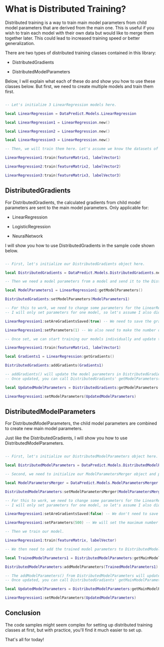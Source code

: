 # What is Distributed Training?

Distributed training is a way to train main model parameters from child model parameters that are derived from the main one. This is useful if you wish to train each model with their own data but would like to merge them together later. This could lead to increased training speed or better generalization.

There are two types of distributed training classes contained in this library:

* DistributedGradients

* DistributedModelParameters

Below, I will explain what each of these do and show you how to use these classes below. But first, we need to create multiple models and train them first.

```lua

-- Let's initialize 3 LinearRegression models here.

local LinearRegression = DataPredict.Models.LinearRegression

local LinearRegression1 = LinearRegression.new()

local LinearRegression2 = LinearRegression.new()

local LinearRegression3 = LinearRegression.new()

-- Then, we will train them here. Let's assume we know the datasets of featureMatrix and labelVector for each model.

LinearRegression1:train(featureMatrix1, labelVector1)

LinearRegression2:train(featureMatrix2, labelVector2)

LinearRegression3:train(featureMatrix3, labelVector3)

```

## DistributedGradients

For DistributedGradients, the calculated gradients from child model parameters are sent to the main model parameters. Only applicable for:

  * LinearRegression
    
  * LogisticRegression
    
  * NeuralNetwork

I will show you how to use DistributedGradients in the sample code shown below.

```lua

-- First, let's initialize our DistributedGradients object here.

local DistributedGradients = DataPredict.Models.DistributedGradients.new()

-- Then we need a model parameters from a model and send it to the DistributedGradients object.

local ModelParameters1 = LinearRegression1:getModelParameters()

DistributedGradients:setModelParameters(ModelParameters1)

-- For this to work, we need to change some parameters for the LinearRegression objects.
-- I will only set parameters for one model, so let's assume I also did this to other models.

LinearRegression1:setAreGradientsSaved(true) -- We need to save the gradients for every iterations, so we set this true.

LinearRegression1:setParameters(1) -- We also need to make the number of iterations to 1.

-- Once set, we can start training our models individually and update the model parameters in DistributedGradients object.

LinearRegression1:train(featureMatrix1, labelVector1)

local Gradients1 = LinearRegression:getGradients()

DistributedGradients:addGradients(Gradients1)

-- addGradients() will update the model parameters in DistributedGradients object.
-- Once updated, you can call DistributedGradients' getModelParameters() to update the LinearRegression's model parameters.

local UpdatedModelParameters = DistributedGradients:getModelParameters()

LinearRegression1:setModelParameters(UpdatedModelParameters)

```

## DistributedModelParameters

For DistributedModelParameters, the child model parameters are combined to create new main model parameters.

Just like the DistributedGradients, I will show you how to use DistributedModelParameters.

```lua

-- First, let's initialize our DistributedModelParameters object here.

local DistributedModelParameters = DataPredict.Models.DistributedModelParameters.new()

-- Second, we need to initialize our ModelParametersMerger object and put it into the DistributedModelParameters object.

local ModelParametersMerger = DataPredict.Models.ModelParametersMerger.new()

DistributedModelParameters:setModelParametersMerger(ModelParametersMerger)

-- For this to work, we need to change some parameters for the LinearRegression objects.
-- I will only set parameters for one model, so let's assume I also did this to other models.

LinearRegression1:setAreGradientsSaved(false) -- We don't need to save the gradients because we're directly using the model parameters.

LinearRegression1:setParameters(500) -- We will set the maximum number of the iterations to 500 for this tutorial.

-- Then we train our model.

LinearRegression1:train(featureMatrix, labelVector)

-- We then need to add the trained model parameters to DistributedModelParameters.

local TrainedModelParameters1 = DistributedModelParameters:getMainModelParameters()

DistributedModelParameters:addModelParameters(TrainedModelParameters1)

-- The addModelParameters() from DistributedModelParameters will update the main model parameters 
-- Once updated, you can call DistributedGradients' getMainModelParameters() to update the LinearRegression's model parameters.

local UpdatedModelParameters = DistributedModelParameters:getMainModelParameters()

LinearRegression1:setModelParameters(UpdatedModelParameters)

```

## Conclusion

The code samples might seem complex for setting up distributed training classes at first, but with practice, you'll find it much easier to set up.

That's all for today!
